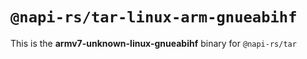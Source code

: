 # `@napi-rs/tar-linux-arm-gnueabihf`

This is the **armv7-unknown-linux-gnueabihf** binary for `@napi-rs/tar`
